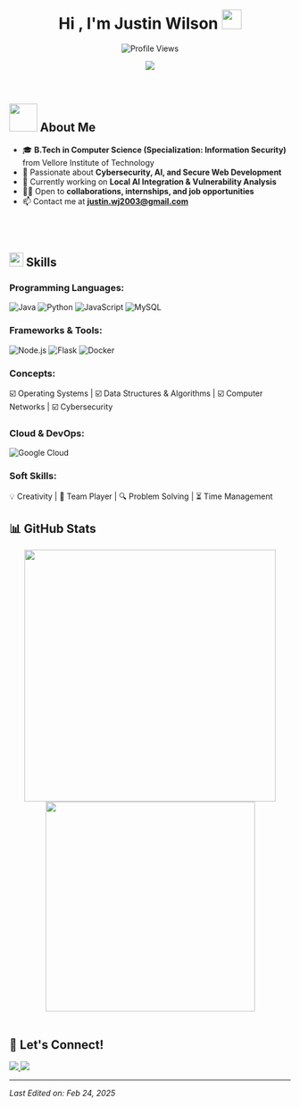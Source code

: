 <h1 align="center"><b>Hi , I'm Justin Wilson </b><img src="https://media.giphy.com/media/hvRJCLFzcasrR4ia7z/giphy.gif" width="35"></h1>

<p align="center">
  <img src="https://komarev.com/ghpvc/?username=codecat1111&label=Profile%20Views&color=blue&style=for-the-badge" alt="Profile Views">
</p>

<p align="center">
  <a href="https://github.com/DenverCoder1/readme-typing-svg">
    <img src="https://readme-typing-svg.herokuapp.com?font=Time+New+Roman&color=cyan&size=25&center=true&vCenter=true&width=600&height=100&lines=Aspiring+Computer+Science+Professional;Information+Security+Enthusiast;Full-Stack+Developer;AI+Integration+Specialist;Continuous+Learner..">  
  </a>
</p>

<br>

## <picture><img src="https://user-images.githubusercontent.com/74038190/212748830-4c709398-a386-4761-84d7-9e10b98fbe6e.gif" width="50px"></picture> **About Me**

- 🎓 **B.Tech in Computer Science (Specialization: Information Security)** from Vellore Institute of Technology  
- 🔐 Passionate about **Cybersecurity, AI, and Secure Web Development**  
- 🌱 Currently working on **Local AI Integration & Vulnerability Analysis**  
- 👨‍💻 Open to **collaborations, internships, and job opportunities**  
- 📫 Contact me at **justin.wj2003@gmail.com**  


<br><br>

## <img src="https://media2.giphy.com/media/QssGEmpkyEOhBCb7e1/giphy.gif?cid=ecf05e47a0n3gi1bfqntqmob8g9aid1oyj2wr3ds3mg700bl&rid=giphy.gif" width="25"> **Skills**

### **Programming Languages:**

![Java](https://img.shields.io/badge/Java%20-%23ED8B00.svg?style=for-the-badge&logo=openjdk&logoColor=white)
![Python](https://img.shields.io/badge/Python%20-%2314354C.svg?style=for-the-badge&logo=python&logoColor=white)
![JavaScript](https://img.shields.io/badge/JavaScript%20-%23F7DF1E.svg?style=for-the-badge&logo=javascript&logoColor=black)
![MySQL](https://img.shields.io/badge/MySQL-%2300f.svg?style=for-the-badge&logo=mysql&logoColor=white)

### **Frameworks & Tools:**

![Node.js](https://img.shields.io/badge/Node.js%20-%2343853D.svg?style=for-the-badge&logo=node.js&logoColor=white)
![Flask](https://img.shields.io/badge/Flask%20-%23000.svg?style=for-the-badge&logo=flask&logoColor=white)
![Docker](https://img.shields.io/badge/Docker%20-%230db7ed.svg?style=for-the-badge&logo=docker&logoColor=white)

### **Concepts:**

☑️ Operating Systems | ☑️ Data Structures & Algorithms | ☑️ Computer Networks | ☑️ Cybersecurity  

### **Cloud & DevOps:**

![Google Cloud](https://img.shields.io/badge/Google%20Cloud-%234285F4.svg?style=for-the-badge&logo=google-cloud&logoColor=white)

### **Soft Skills:**

💡 Creativity | 🤝 Team Player | 🔍 Problem Solving | ⏳ Time Management  

## 📊 **GitHub Stats**

<div align="center">
  <a href="https://github.com/codecat1111">
    <img src="https://github-readme-stats.vercel.app/api?username=codecat1111&include_all_commits=true&count_private=true&show_icons=true&line_height=20&title_color=7A7ADB&icon_color=2234AE&text_color=D3D3D3&bg_color=0,000000,130F40" width="450"/>
    <img src="https://github-readme-stats.vercel.app/api/top-langs?username=codecat1111&show_icons=true&locale=en&layout=compact&line_height=20&title_color=7A7ADB&icon_color=2234AE&text_color=D3D3D3&bg_color=0,000000,130F40" width="375" />
  </a>
</div>

<br>

## 🤝 **Let's Connect!**

<p align="left">
<a href="https://linkedin.com/in/justin-wilson" target="_blank">
  <img src="https://img.shields.io/badge/LinkedIn-JustinWilson-blue?style=for-the-badge&logo=linkedin" />
</a>
<a href="mailto:justin.wj2003@gmail.com">
  <img src="https://img.shields.io/badge/Gmail-justin.wj2003-red?style=for-the-badge&logo=gmail" />
</a>
</p>

---

_Last Edited on: Feb 24, 2025_
